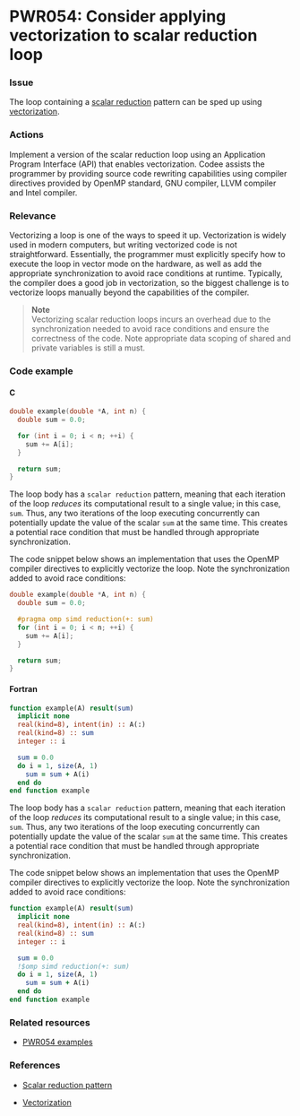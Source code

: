 # PWR054: Consider applying vectorization to scalar reduction loop

### Issue

The loop containing a
[scalar reduction](../../Glossary/Patterns-for-performance-optimization/Scalar-reduction.md)
pattern can be sped up using [vectorization](../../Glossary/Vectorization.md).

### Actions

Implement a version of the scalar reduction loop using an Application Program
Interface (API) that enables vectorization. Codee assists the programmer by
providing source code rewriting capabilities using compiler directives provided
by OpenMP standard, GNU compiler, LLVM compiler and Intel compiler.

### Relevance

Vectorizing a loop is one of the ways to speed it up. Vectorization is widely
used in modern computers, but writing vectorized code is not straightforward.
Essentially, the programmer must explicitly specify how to execute the loop in
vector mode on the hardware, as well as add the appropriate synchronization to
avoid race conditions at runtime. Typically, the compiler does a good job in
vectorization, so the biggest challenge is to vectorize loops manually beyond
the capabilities of the compiler.

>**Note**  
>Vectorizing scalar reduction loops incurs an overhead due to the
>synchronization needed to avoid race conditions and ensure the correctness of
>the code. Note appropriate data scoping of shared and private variables is
>still a must.

### Code example

#### C

```c
double example(double *A, int n) {
  double sum = 0.0;

  for (int i = 0; i < n; ++i) {
    sum += A[i];
  }

  return sum;
}
```

The loop body has a `scalar reduction` pattern, meaning that each iteration of
the loop *reduces* its computational result to a single value; in this case,
`sum`. Thus, any two iterations of the loop executing concurrently can
potentially update the value of the scalar `sum` at the same time. This creates
a potential race condition that must be handled through appropriate
synchronization.

The code snippet below shows an implementation that uses the OpenMP compiler
directives to explicitly vectorize the loop. Note the synchronization added to
avoid race conditions:

```c
double example(double *A, int n) {
  double sum = 0.0;

  #pragma omp simd reduction(+: sum)
  for (int i = 0; i < n; ++i) {
    sum += A[i];
  }

  return sum;
}
```

#### Fortran

```f90
function example(A) result(sum)
  implicit none
  real(kind=8), intent(in) :: A(:)
  real(kind=8) :: sum
  integer :: i

  sum = 0.0
  do i = 1, size(A, 1)
    sum = sum + A(i)
  end do
end function example
```

The loop body has a `scalar reduction` pattern, meaning that each iteration of
the loop *reduces* its computational result to a single value; in this case,
`sum`. Thus, any two iterations of the loop executing concurrently can
potentially update the value of the scalar `sum` at the same time. This creates
a potential race condition that must be handled through appropriate
synchronization.

The code snippet below shows an implementation that uses the OpenMP compiler
directives to explicitly vectorize the loop. Note the synchronization added to
avoid race conditions:

```f90
function example(A) result(sum)
  implicit none
  real(kind=8), intent(in) :: A(:)
  real(kind=8) :: sum
  integer :: i

  sum = 0.0
  !$omp simd reduction(+: sum)
  do i = 1, size(A, 1)
    sum = sum + A(i)
  end do
end function example
```

### Related resources

* [PWR054 examples](https://github.com/codee-com/open-catalog/tree/main/Checks/PWR054/)

### References

* [Scalar reduction pattern](../../Glossary/Patterns-for-performance-optimization/Scalar-reduction.md)

* [Vectorization](../../Glossary/Vectorization.md)
